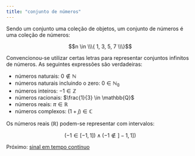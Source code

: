```yaml
---
title: "conjunto de números"
---
```


Sendo um conjunto uma coleção de objetos, um conjunto de números é uma coleção de números:

$$n \in \\\{ 1, 3, 5, 7 \\\}$$

Convencionou-se utilizar certas letras para representar conjuntos infinitos de números. As seguintes expressões são verdadeiras:

* números naturais: $0 \notin \mathbb{N}$
* números naturais incluindo o zero: $0 \in \mathbb{N_0}$
* números inteiros: $-1 \in \mathbb{Z}$
* números racionais: $\frac{1}{3} \in \mathbb{Q}$
* números reais: $\pi \in \mathbb{R}$
* números complexos: $(1+j) \in \mathbb{C}$

Os números reais ($\mathbb{R}$) podem-se representar com intervalos:

$$(-1 \in [-1,1]) \land (-1 \notin ]-1,1])
$$

Próximo: [sinal em tempo contínuo](aulas/aula01/ss-sin-conc/sinal%20em%20tempo%20contínuo.md)